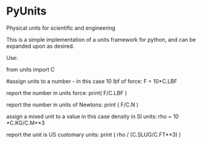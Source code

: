 # PyUnits
Physical units for scientific and engineering

This is a simple implementation of a units framework for python, and can be expanded upon as desired.

Use:

from units import C

#assign units to a number - in this case 10 lbf of force:
F = 10*C.LBF

report the number in units force:
print( F/C.LBF )

report the number in units of Newtons:
print ( F/C.N )

assign a mixed unit to a value in this case density in SI units:
rho = 10 *C.KG/C.M**3

report the unit is US customary units:
print ( rho / (C.SLUG/C.FT**3) )
